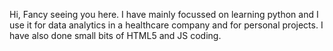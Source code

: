 Hi,
Fancy seeing you here.
I have mainly focussed on learning python and I use it for data analytics in a healthcare company and for personal projects.
I have also done small bits of HTML5 and JS coding.
